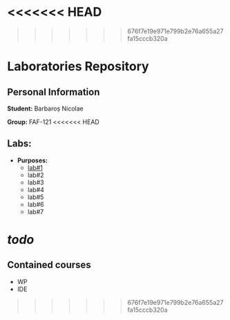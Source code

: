 <<<<<<< HEAD
=======

>>>>>>> 676f7e19e971e799b2e76a655a27fa15cccb320a
# Laboratories Repository

## Personal Information

**Student:** Barbaroș Nicolae

**Group:** FAF-121
<<<<<<< HEAD
 
## Labs:
 
  - **Purposes:**
    - [lab#1](https://github.com/TUM-FAF/FAF-121-Barbaros-Nicolae/tree/master/IDE/Lab%231)
    - lab#2
    - lab#3
    - lab#4
    - lab#5
    - lab#6
    - lab#7


_todo_
=======

## Contained courses

* WP
* IDE


>>>>>>> 676f7e19e971e799b2e76a655a27fa15cccb320a
